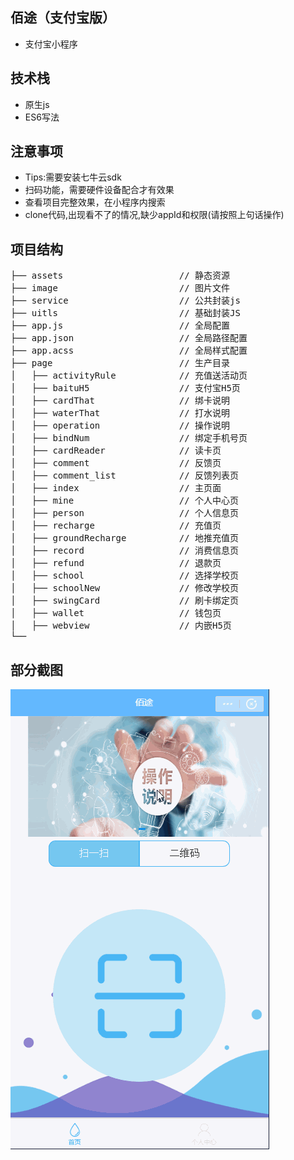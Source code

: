 ﻿## 佰途（支付宝版）

- 支付宝小程序

## 技术栈

- 原生js
- ES6写法


## 注意事项

- Tips:需要安装七牛云sdk
- 扫码功能，需要硬件设备配合才有效果
- 查看项目完整效果，在小程序内搜索
- clone代码,出现看不了的情况,缺少appId和权限(请按照上句话操作)

## 项目结构

<pre>
├── assets                      // 静态资源
├── image                       // 图片文件
├── service                     // 公共封装js
├── uitls                       // 基础封装JS
├── app.js                      // 全局配置
├── app.json                    // 全局路径配置
├── app.acss                    // 全局样式配置
├── page                        // 生产目录
│   ├── activityRule            // 充值送活动页
│   ├── baituH5                 // 支付宝H5页
│   ├── cardThat                // 绑卡说明
│   ├── waterThat               // 打水说明
│   ├── operation               // 操作说明 
│   ├── bindNum                 // 绑定手机号页
│   ├── cardReader              // 读卡页
│   ├── comment                 // 反馈页
│   ├── comment_list            // 反馈列表页
│   ├── index                   // 主页面
│   ├── mine                    // 个人中心页
│   ├── person                  // 个人信息页
│   ├── recharge                // 充值页
│   ├── groundRecharge          // 地推充值页
│   ├── record                  // 消费信息页
│   ├── refund                  // 退款页
│   ├── school                  // 选择学校页
│   ├── schoolNew               // 修改学校页
│   ├── swingCard               // 刷卡绑定页
│   ├── wallet                  // 钱包页
│   ├── webview                 // 内嵌H5页
└──
</pre>


## 部分截图

![首页](./image/1.gif)